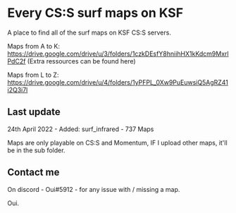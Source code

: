 # Every CS:S surf maps on KSF

A place to find all of the surf maps on KSF CS:S servers.


Maps from A to K: https://drive.google.com/drive/u/3/folders/1czkDEsfY8hniihHX1kKdcm9MxrlPdC2f
(Extra ressources can be found here)


Maps from L to Z: https://drive.google.com/drive/u/4/folders/1yPFPL_0Xw9PuEuwsiQ5AgRZ41i2Q3i7l


## Last update
24th April 2022 - Added: surf_infrared - 737 Maps

Maps are only playable on CS:S and Momentum, IF I upload other maps, it'll be in the sub folder.

## Contact me 
On discord - Oui#5912 - for any issue with / missing a map.

Oui.
